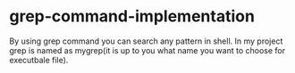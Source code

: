 # grep-command-implementation
By using grep command you can search any pattern in shell. In my project grep is named as mygrep(it is up to you what name you want to choose for executbale file).
